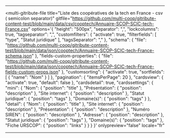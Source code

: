 <div id="discover">

  <hr>

  <!-- GITRIBUTE - contribute with GIT ...but without minding it-->
  <!-- An open source widget coded with 🤍  by the tech cooperative multi : https://multi.coop -->

  <!-- GITRIBUTE WIDGET'S HTML BLOCK-->
  <multi-gitribute-file
    title="Liste des coopératives de la tech en France - csv ( semicolon separator)"
    gitfile="https://github.com/multi-coop/gitribute-content-test/blob/main/data/csv/cooptech/Annuaire-SCOP-SCIC-tech-France.csv"
    options='{
      "height": "500px",
      "separator": ",",
      "lockcolumns": true,
      "tagseparator": ",",
      "customfilters": {
        "activate": true,
        "filterfields": [
          "type",
          "Statut juridique"
        ],
        "tagsSeparator": ","
      },
      "schema": {
        "file": "https://github.com/multi-coop/gitribute-content-test/blob/main/data/json/cooptech/Annuaire-SCOP-SCIC-tech-France-schema.json"
      },
      "fields-custom-properties": {
        "file": "https://github.com/multi-coop/gitribute-content-test/blob/main/data/json/cooptech/Annuaire-SCOP-SCIC-tech-France-fields-custom-props.json"
      },
      "customsorting": {
        "activate": true,
        "sortfields": [
          {
            "name": "Nom"
          }
        ]
      },
      "pagination": {
        "itemsPerPage": 20
      },
      "cardsview": {
        "activate": true,
        "default": false
      },
      "cardsdetail": true,
      "cardssettings": {
        "mini": {
          "Nom": {
            "position": "title"
          },
          "Présentation": {
            "position": "description"
          },
          "Site internet": {
            "position": "description"
          },
          "Statut juridique": {
            "position": "tags"
          },
          "Domaine(s)": {
            "position": "tags"
          }
        },
        "detail": {
          "Nom": {
            "position": "title"
          },
          "Site internet": {
            "position": "description"
          },
          "Présentation": {
            "position": "description"
          },
          "Numéro SIREN": {
            "position": "description"
          },
          "Adresse": {
            "position": "description"
          },
          "Statut juridique": {
            "position": "tags"
          },
          "Domaine(s)": {
            "position": "tags"
          },
          "Fiche URSCOP": {
            "position": "links"
          }
        }
      }
    }'
    onlypreview="false"
    locale="fr"
  ></multi-gitribute-file>

  <!-- GITRIBUTE WIDGET'S APP.JS SCRIPT -->
  <script src="https://gitribute.multi.coop/js/app.js" type="text/javascript"></script>

  <hr>

</div>
